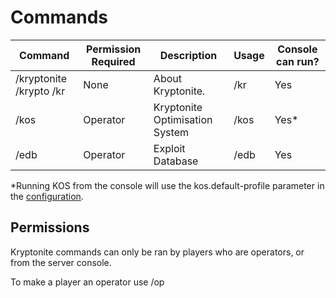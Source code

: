 # Commands

| Command                 | Permission Required | Description                    | Usage | Console can run? |
|-------------------------|---------------------|--------------------------------|-------|------------------|
| /kryptonite /krypto /kr | None                | About Kryptonite.              | /kr   | Yes              |
| /kos                    | Operator            | Kryptonite Optimisation System | /kos  | Yes*             |
| /edb                    | Operator            | Exploit Database               | /edb  | Yes              |

*Running KOS from the console will use the kos.default-profile parameter in the [configuration](KR-Configuration.md).

## Permissions
Kryptonite commands can only be ran by players who are operators, or from the server console.

To make a player an operator use /op <player>